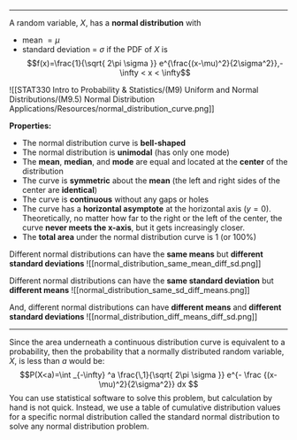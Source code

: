 - - -
A random variable, $X$, has a **normal distribution** with 
- mean $= \mu$
- standard deviation = $\sigma$ 
if the PDF of $X$ is
$$f(x)=\frac{1}{\sqrt{ 2\pi \sigma }} e^{\frac{(x-\mu)^2}{2\sigma^2}},-\infty < x < \infty$$

![[STAT330 Intro to Probability & Statistics/(M9) Uniform and Normal Distributions/(M9.5) Normal Distribution Applications/Resources/normal_distribution_curve.png]]

**Properties:**
- The normal distribution curve is **bell-shaped**
- The normal distribution is **unimodal** (has only one mode)
- The **mean**, **median**, and **mode** are equal and located at the **center** of the distribution
- The curve is **symmetric** about the **mean** (the left and right sides of the center are **identical**)
- The curve is **continuous** without any gaps or holes
- The curve has a **horizontal asymptote** at the horizontal axis ($y=0$). Theoretically, no matter how far to the right or the left of the center, the curve **never meets the x-axis**, but it gets increasingly closer.
- The **total area** under the normal distribution curve is 1 (or $100\%$)

Different normal distributions can have the **same means** but **different standard deviations**
![[normal_distribution_same_mean_diff_sd.png]]

Different normal distributions can have the **same standard deviation** but **different means**
![[normal_distribution_same_sd_diff_means.png]]

And, different normal distributions can have **different means** and **different standard deviations**
![[normal_distribution_diff_means_diff_sd.png]]

- - -
Since the area underneath a continuous distribution curve is equivalent to a probability, then the probability that a normally distributed random variable, $X$, is less than $a$ would be:
$$P(X<a)=\int _{-\infty} ^a \frac{\,1}{\sqrt{ 2\pi \sigma }} e^{- \frac {(x-\mu)^2}{2\sigma^2}} dx $$
You can use statistical software to solve this problem, but calculation by hand is not quick. Instead, we use a table of cumulative distribution values for a specific normal distribution called the standard normal distribution to solve any normal distribution problem.

